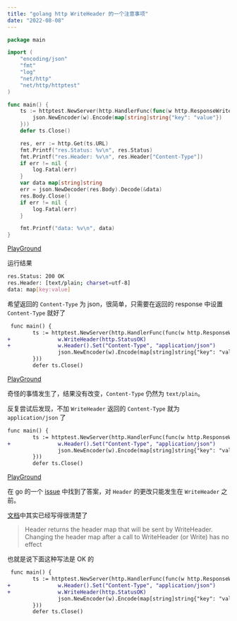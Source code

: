 ```yaml
---
title: "golang http WriteHeader 的一个注意事项"
date: "2022-08-08"
---
```



<!-- more -->

```go
package main

import (
	"encoding/json"
	"fmt"
	"log"
	"net/http"
	"net/http/httptest"
)

func main() {
	ts := httptest.NewServer(http.HandlerFunc(func(w http.ResponseWriter, r *http.Request) {
		json.NewEncoder(w).Encode(map[string]string{"key": "value"})
	}))
	defer ts.Close()

	res, err := http.Get(ts.URL)
	fmt.Printf("res.Status: %v\n", res.Status)
	fmt.Printf("res.Header: %v\n", res.Header["Content-Type"])
	if err != nil {
		log.Fatal(err)
	}
	var data map[string]string
	err = json.NewDecoder(res.Body).Decode(&data)
	res.Body.Close()
	if err != nil {
		log.Fatal(err)
	}

	fmt.Printf("data: %v\n", data)
}
```
[PlayGround](https://go.dev/play/p/vNKFQKHVOKd)

运行结果  
```bash
res.Status: 200 OK
res.Header: [text/plain; charset=utf-8]
data: map[key:value]
```


希望返回的 `Content-Type` 为 json，很简单，只需要在返回的 response 中设置 `Content-Type` 就好了  
```diff
 func main() {
        ts := httptest.NewServer(http.HandlerFunc(func(w http.ResponseWriter, r *http.Request) {
+               w.WriteHeader(http.StatusOK)
+               w.Header().Set("Content-Type", "application/json")
                json.NewEncoder(w).Encode(map[string]string{"key": "value"})
        }))
        defer ts.Close()
```
[PlayGround](https://go.dev/play/p/56gWJmIiBP3)


奇怪的事情发生了，结果没有改变，`Content-Type` 仍然为 `text/plain`。  

反复尝试后发现，不加 `WriteHeader` 返回的 `Content-Type` 就为 `application/json` 了    
```diff
func main() {
        ts := httptest.NewServer(http.HandlerFunc(func(w http.ResponseWriter, r *http.Request) {
+               w.Header().Set("Content-Type", "application/json")
                json.NewEncoder(w).Encode(map[string]string{"key": "value"})
        }))
        defer ts.Close()
```
[PlayGround](https://go.dev/play/p/AFKdAdp1Gty)  

在 go 的一个 [issue](https://github.com/golang/go/issues/17083#issuecomment-246544520) 中找到了答案，对 `Header` 的更改只能发生在 `WriteHeader` 之前。 

[文档](https://pkg.go.dev/net/http#ResponseWriter)中其实已经写得很清楚了  
> Header returns the header map that will be sent by WriteHeader. Changing the header map after a call to WriteHeader (or Write) has no effect

也就是说下面这种写法是 OK 的
```diff
 func main() {
        ts := httptest.NewServer(http.HandlerFunc(func(w http.ResponseWriter, r *http.Request) {
+               w.Header().Set("Content-Type", "application/json")
+               w.WriteHeader(http.StatusOK)
                json.NewEncoder(w).Encode(map[string]string{"key": "value"})
        }))
        defer ts.Close()
```

